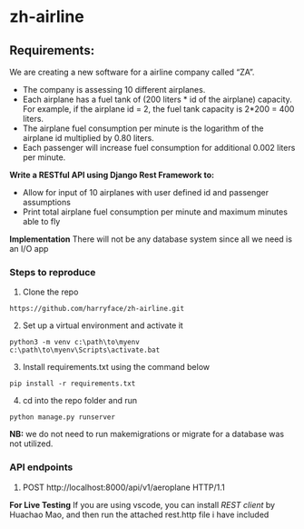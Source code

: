 # zh-airline

## Requirements:
We are creating a new software for a airline company called “ZA”.
- The company is assessing 10 different airplanes.
- Each airplane has a fuel tank of (200 liters * id of the airplane) capacity. For example, if
the airplane id = 2, the fuel tank capacity is 2*200 = 400 liters.
- The airplane fuel consumption per minute is the logarithm of the airplane id multiplied by
0.80 liters.
- Each passenger will increase fuel consumption for additional 0.002 liters per minute.

**Write a RESTful API using Django Rest Framework to:**
+ Allow for input of 10 airplanes with user defined id and passenger assumptions
+ Print total airplane fuel consumption per minute and maximum minutes able to fly

**Implementation**
There will not be any database system since all we need is an I/O app

### Steps to reproduce
1. Clone the repo 
```
https://github.com/harryface/zh-airline.git
```
2. Set up a virtual environment and activate it
```
python3 -m venv c:\path\to\myenv
c:\path\to\myenv\Scripts\activate.bat
```

3. Install requirements.txt using the command below
```
pip install -r requirements.txt
```

4. cd into the repo folder and run
```
python manage.py runserver
```

**NB:** we do not need to run makemigrations or migrate for a database was not utilized.

### API endpoints
1. POST http://localhost:8000/api/v1/aeroplane HTTP/1.1

**For Live Testing**
If you are using vscode, you can install _REST client_ by Huachao Mao, and then run the attached rest.http file i have included
